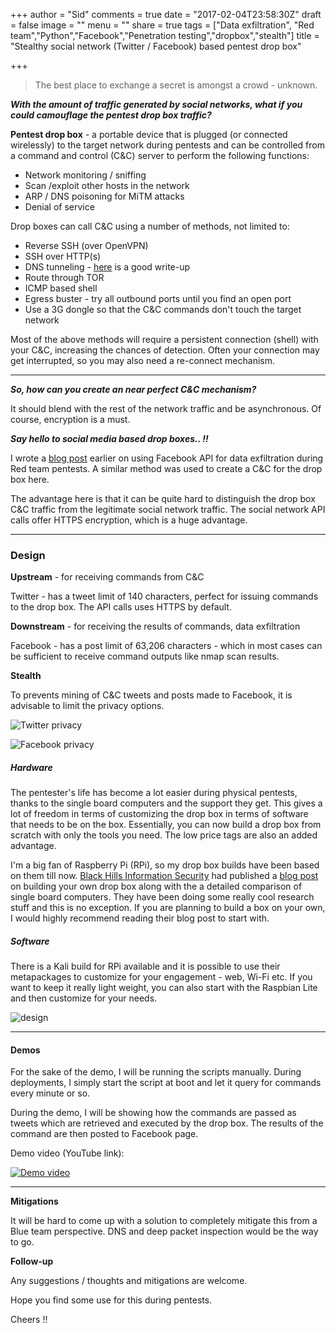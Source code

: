 +++
author = "Sid"
comments = true
date = "2017-02-04T23:58:30Z"
draft = false
image = ""
menu = ""
share = true
tags = ["Data exfiltration", "Red team","Python","Facebook","Penetration testing","dropbox","stealth"]
title = "Stealthy social network (Twitter / Facebook) based pentest drop box"

+++

> The best place to exchange a secret is amongst a crowd - unknown.

***With the amount of traffic generated by social networks, what if you could camouflage the pentest drop box traffic?***

<!--more-->

**Pentest drop box** - a portable device that is plugged (or connected wirelessly) to the target network during pentests and can be controlled from a command and control (C&C) server to perform the following functions: 

- Network monitoring / sniffing
- Scan /exploit other hosts in the network
- ARP / DNS poisoning for MiTM attacks
- Denial of service

Drop boxes can call C&C using a number of methods, not limited to:

- Reverse SSH (over OpenVPN)
- SSH over HTTP(s)
- DNS tunneling - [here](https://www.stevencampbell.info/2017/02/configure-pentest-dropbox-dns-tunneling/) is a good write-up
- Route through TOR
- ICMP based shell
- Egress buster - try all outbound ports until you find an open port
- Use a 3G dongle so that the C&C commands don't touch the target network

Most of the above methods will require a persistent connection (shell) with your C&C, increasing the chances of detection. Often your connection may get interrupted, so you may also need a re-connect mechanism.

------

***So, how can you create an near perfect C&C mechanism?***

It should blend with the rest of the network traffic and be asynchronous. Of course, encryption is a must.

***Say hello to social media based drop boxes.. !!***

I wrote a [blog post](https://zone13.io/post/abusing-social-network-APIs-for-Fun-and-Profit1/) earlier on using Facebook API for data exfiltration during Red team pentests. A similar method was used to create a C&C for the drop box here.

The advantage here is that it can be quite hard to distinguish the drop box C&C traffic from the legitimate social network traffic. The social network API calls offer HTTPS encryption, which is a huge advantage.

------

### Design

**Upstream** - for receiving commands from C&C

Twitter - has a tweet limit of 140 characters, perfect for issuing commands to the drop box. The API calls uses HTTPS by default.

**Downstream** - for receiving the results of commands, data exfiltration 

Facebook - has a post limit of 63,206 characters - which in most cases can be sufficient to receive command outputs like nmap scan results.

**Stealth**

To prevents mining of C&C tweets and posts made to Facebook, it is advisable to limit the privacy options.

![Twitter privacy](/images/twitter_privacy.png)

![Facebook privacy](/images/unpublish_page.png)

##### Hardware

The pentester's life has become a lot easier during physical pentests, thanks to the single board computers and the support they get. This gives a lot of freedom in terms of customizing the drop box in terms of software that needs to be on the box. Essentially, you can now build a drop box from scratch with only the tools you need. The low price tags are also an added advantage.

I'm a big fan of Raspberry Pi (RPi), so my drop box builds have been based on them till now. [Black Hills Information Security](http://www.blackhillsinfosec.com/) had published a [blog post](http://www.blackhillsinfosec.com/?p=5156) on building your own drop box along with the a detailed comparison of single board computers. They have been doing some really cool research stuff and this is no exception. If you are planning to build a box on your own, I would highly recommend reading their blog post to start with. 

##### Software

There is a Kali build for RPi available and it is possible to use their metapackages to customize for your engagement - web, Wi-Fi etc. If you want to keep it really light weight, you can also start with the Raspbian Lite and then customize for your needs.

![design](/images/drop_box_design.png)

------

#### Demos

For the sake of the demo, I will be running the scripts manually. During deployments, I simply start the script at boot and let it query for commands every minute or so.

During the demo, I will be showing how the commands are passed as tweets which are retrieved and executed by the drop box. The results of the command are then posted to Facebook page.

Demo video (YouTube link):

[![Demo video](http://img.youtube.com/vi/0VwMmq4XusE/0.jpg)](https://www.youtube.com/watch?v=0VwMmq4XusE)

------

**Mitigations**

It will be hard to come up with a solution to completely mitigate this from a Blue team perspective. DNS and deep packet inspection would be the way to go. 

**Follow-up**

Any suggestions / thoughts and mitigations are welcome. 

Hope you find some use for this during pentests. 

Cheers !!
